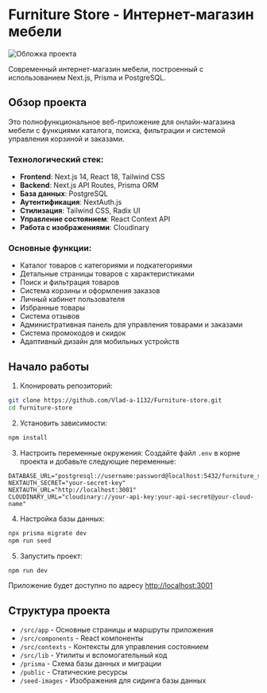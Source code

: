 # Furniture Store - Интернет-магазин мебели

![Обложка проекта](public/обложка.png)

Современный интернет-магазин мебели, построенный с использованием Next.js, Prisma и PostgreSQL.

## Обзор проекта

Это полнофункциональное веб-приложение для онлайн-магазина мебели с функциями каталога, поиска, фильтрации и системой управления корзиной и заказами.

### Технологический стек:

- **Frontend**: Next.js 14, React 18, Tailwind CSS
- **Backend**: Next.js API Routes, Prisma ORM
- **База данных**: PostgreSQL
- **Аутентификация**: NextAuth.js
- **Стилизация**: Tailwind CSS, Radix UI
- **Управление состоянием**: React Context API
- **Работа с изображениями**: Cloudinary

### Основные функции:

- Каталог товаров с категориями и подкатегориями
- Детальные страницы товаров с характеристиками
- Поиск и фильтрация товаров
- Система корзины и оформления заказов
- Личный кабинет пользователя
- Избранные товары
- Система отзывов
- Административная панель для управления товарами и заказами
- Система промокодов и скидок
- Адаптивный дизайн для мобильных устройств

## Начало работы

1. Клонировать репозиторий:
```bash
git clone https://github.com/Vlad-a-1132/Furniture-store.git
cd furniture-store
```

2. Установить зависимости:
```bash
npm install
```

3. Настроить переменные окружения:
Создайте файл `.env` в корне проекта и добавьте следующие переменные:
```
DATABASE_URL="postgresql://username:password@localhost:5432/furniture_store"
NEXTAUTH_SECRET="your-secret-key"
NEXTAUTH_URL="http://localhost:3001"
CLOUDINARY_URL="cloudinary://your-api-key:your-api-secret@your-cloud-name"
```

4. Настройка базы данных:
```bash
npx prisma migrate dev
npm run seed
```

5. Запустить проект:
```bash
npm run dev
```

Приложение будет доступно по адресу [http://localhost:3001](http://localhost:3001)

## Структура проекта

- `/src/app` - Основные страницы и маршруты приложения
- `/src/components` - React компоненты
- `/src/contexts` - Контексты для управления состоянием
- `/src/lib` - Утилиты и вспомогательный код
- `/prisma` - Схема базы данных и миграции
- `/public` - Статические ресурсы
- `/seed-images` - Изображения для сидинга базы данных
